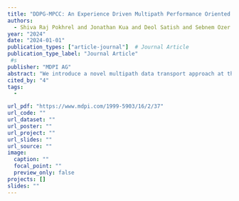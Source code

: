 ```yaml
---
title: "DDPG-MPCC: An Experience Driven Multipath Performance Oriented Congestion Control"
authors:
  - Shiva Raj Pokhrel and Jonathan Kua and Deol Satish and Sebnem Ozer and Jeff Howe and Anwar Walid
year: "2024"
date: "2024-01-01"
publication_types: ["article-journal"]  # Journal Article
publication_type_label: "Journal Article"
 #s
publisher: "MDPI AG"
abstract: "We introduce a novel multipath data transport approach at the transport layer referred to as ‘Deep Deterministic Policy Gradient for Multipath Performance-oriented Congestion Control’ (DDPG-MPCC), which leverages deep reinforcement learning to enhance congestion management in multipath networks. Our method combines DDPG with online convex optimization to optimize fairness and performance in simultaneously challenging multipath internet congestion control scenarios. Through experiments by developing kernel implementation, we show how DDPG-MPCC performs compared to the state-of-the-art solutions."
cited_by: "4"
tags:
  - 

url_pdf: "https://www.mdpi.com/1999-5903/16/2/37"
url_code: ""
url_dataset: ""
url_poster: ""
url_project: ""
url_slides: ""
url_source: ""
image:
  caption: ""
  focal_point: ""
  preview_only: false
projects: []
slides: ""
---
```

